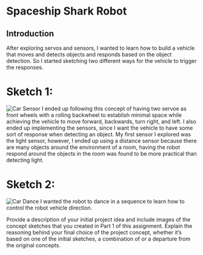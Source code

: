 # Spaceship Shark Robot

## Introduction
After exploring servos and sensors, I wanted to learn how to build a vehicle that moves and detects objects and responds based on the object detection.
So I started sketching two different ways for the vehicle to trigger the responses.

# Sketch 1: 
![Car Sensor](https://github.com/1andreh/-SP24-IXD256-AndrewHuang/assets/158603689/6a924351-e02c-40b5-8df2-89248edfedfb)
I ended up following this concept of having two servoe as front wheels with a rolling backwheel to establish minimal space while achieving the vehicle to move forward, backwards, turn right, and left. I also ended up implementing the sensors, since I want the vehicle to have some sort of response when detecting an object. My first sensor I explored was the light sensor, however, I ended up using a distance sensor because there are many objects around the environment of a room, having the robot respond around the objects in the room was found to be more practical than detecting light.

# Sketch 2: 
![Car Dance](https://github.com/1andreh/-SP24-IXD256-AndrewHuang/assets/158603689/7ce1c037-4a1d-41da-a4b7-354855bf3f4f)
I wanted the robot to dance in a sequence to learn how to control the robot vehicle direction.

Provide a description of your initial project idea and include images of the concept sketches that you created in Part 1 of this assignment.
Explain the reasoning behind your final choice of the project concept, whether it’s based on one of the initial sketches, a combination of or a departure from the original concepts.
